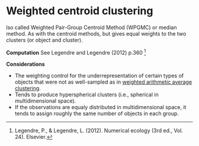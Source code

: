 # Weighted centroid clustering

lso called Weighted Pair-Group Centroid Method (WPGMC) or median method. 
As with the centroid methods, but gives equal weights to the two clusters (or object and cluster).

**Computation**
See Legendre and Legendre (2012) p.360 [^ref1]

**Considerations**
- The weighting control for the underrepresentation of certain types of objects that were not as well-sampled as in [weighted arithmetic average clustering](../36).
- Tends to produce hyperspherical clusters (i.e., spherical in multidimensional space).
- If the observations are equaly distributed in multidimensional space, it tends to assign roughly the same number of objects in each group.

[^ref1]: Legendre, P., & Legendre, L. (2012). Numerical ecology (3rd ed., Vol. 24). Elsevier.

